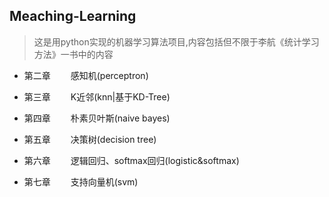 ## Meaching-Learning
> 这是用python实现的机器学习算法项目,内容包括但不限于李航《统计学习方法》一书中的内容


- 第二章  &emsp;&emsp;感知机(perceptron)

- 第三章  &emsp;&emsp;K近邻(knn|基于KD-Tree)

- 第四章  &emsp;&emsp;朴素贝叶斯(naive bayes)

- 第五章  &emsp;&emsp;决策树(decision tree)

- 第六章  &emsp;&emsp;逻辑回归、softmax回归(logistic&softmax)

- 第七章  &emsp;&emsp;支持向量机(svm)